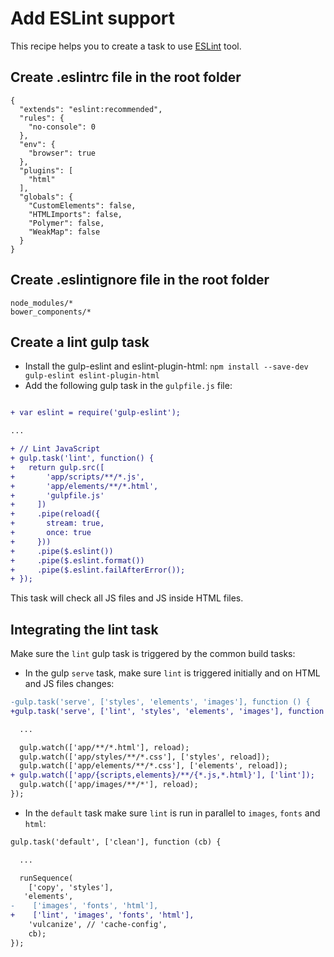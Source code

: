 # Add ESLint support

This recipe helps you to create a task to use [ESLint](http://eslint.org/) tool. 


## Create .eslintrc file in the root folder

```
{
  "extends": "eslint:recommended",
  "rules": {
    "no-console": 0
  },
  "env": {
    "browser": true
  },
  "plugins": [
    "html"
  ],
  "globals": {
    "CustomElements": false,
    "HTMLImports": false,
    "Polymer": false,
    "WeakMap": false
  }
}
```

## Create .eslintignore file in the root folder

```
node_modules/*
bower_components/*
```


## Create a lint gulp task

- Install the gulp-eslint and eslint-plugin-html: `npm install --save-dev gulp-eslint eslint-plugin-html`
- Add the following gulp task in the `gulpfile.js` file:

```patch

+ var eslint = require('gulp-eslint');

...

+ // Lint JavaScript
+ gulp.task('lint', function() {
+   return gulp.src([
+       'app/scripts/**/*.js',
+       'app/elements/**/*.html',
+       'gulpfile.js'
+     ])
+     .pipe(reload({
+       stream: true,
+       once: true
+     }))
+     .pipe($.eslint())
+     .pipe($.eslint.format())
+     .pipe($.eslint.failAfterError());
+ });
```

This task will check all JS files and JS inside HTML files.


## Integrating the lint task

Make sure the `lint` gulp task is triggered by the common build tasks:

 - In the gulp `serve` task, make sure `lint` is triggered initially and on HTML and JS files changes:

```patch
-gulp.task('serve', ['styles', 'elements', 'images'], function () {
+gulp.task('serve', ['lint', 'styles', 'elements', 'images'], function () {

  ...

  gulp.watch(['app/**/*.html'], reload);
  gulp.watch(['app/styles/**/*.css'], ['styles', reload]);
  gulp.watch(['app/elements/**/*.css'], ['elements', reload]);
+ gulp.watch(['app/{scripts,elements}/**/{*.js,*.html}'], ['lint']);
  gulp.watch(['app/images/**/*'], reload);
});
```

 - In the `default` task make sure `lint` is run in parallel to `images`, `fonts` and `html`:

```patch
gulp.task('default', ['clean'], function (cb) {

  ...

  runSequence(
    ['copy', 'styles'],
   'elements',
-    ['images', 'fonts', 'html'],
+    ['lint', 'images', 'fonts', 'html'],
    'vulcanize', // 'cache-config',
    cb);
});
```

